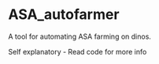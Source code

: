 # ASA_autofarmer
A tool for automating ASA farming on dinos.


Self explanatory - Read code for more info
